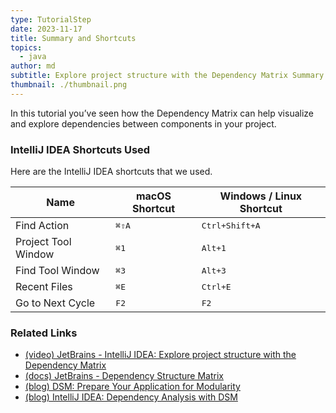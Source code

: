 ```yaml
---
type: TutorialStep
date: 2023-11-17
title: Summary and Shortcuts
topics:
  - java
author: md
subtitle: Explore project structure with the Dependency Matrix Summary.
thumbnail: ./thumbnail.png
---
```


In this tutorial you’ve seen how the Dependency Matrix can help visualize and explore dependencies between components in
your project.

### IntelliJ IDEA Shortcuts Used

Here are the IntelliJ IDEA shortcuts that we used.

| Name                | macOS Shortcut | Windows / Linux Shortcut |
| ------------------- | -------------- | ------------------------ |
| Find Action         | <kbd>⌘⇧A</kbd> | <kbd>Ctrl+Shift+A</kbd>  |
| Project Tool Window | <kbd>⌘1</kbd>  | <kbd>Alt+1</kbd>         |
| Find Tool Window    | <kbd>⌘3</kbd>  | <kbd>Alt+3</kbd>         |
| Recent Files        | <kbd>⌘E</kbd>  | <kbd>Ctrl+E</kbd>        |
| Go to Next Cycle    | <kbd>F2</kbd>  | <kbd>F2</kbd>            |

### Related Links

- [(video) JetBrains - IntelliJ IDEA: Explore project structure with the Dependency Matrix](https://youtu.be/moi49_V_4g0)
- [(docs) JetBrains - Dependency Structure Matrix](https://www.jetbrains.com/help/idea/dsm-analysis.html)
- [(blog) DSM: Prepare Your Application for Modularity](https://blog.jetbrains.com/idea/2020/01/dsm-prepare-your-application-for-modularity/)
- [(blog) IntelliJ IDEA: Dependency Analysis with DSM](https://blog.jetbrains.com/idea/2008/01/intellij-idea-dependency-analysis-with-dsm/)
